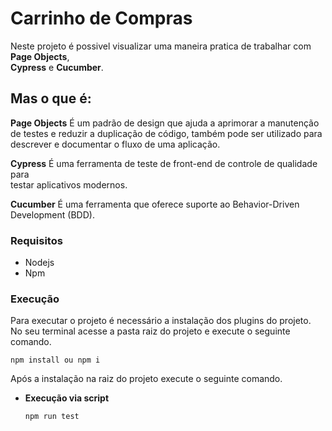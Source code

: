 # Carrinho de Compras

Neste projeto é possivel visualizar uma maneira pratica de trabalhar com **Page Objects**, \
**Cypress** e **Cucumber**.

## Mas o que é:

**Page Objects** 
É um padrão de design que ajuda a aprimorar a manutenção de testes e reduzir a duplicação de código, 
também pode ser utilizado para descrever e documentar o fluxo de uma aplicação.

**Cypress** 
É uma ferramenta de teste de front-end de controle de qualidade para \
testar aplicativos modernos.

**Cucumber** 
É uma ferramenta que oferece suporte ao Behavior-Driven Development (BDD).

### Requisitos

* Nodejs
* Npm

### Execução

Para executar o projeto é necessário a instalação dos plugins do projeto. \
No seu terminal acesse a pasta raiz do projeto e execute o seguinte comando.

```
npm install ou npm i
```

Após a instalação na raiz do projeto execute o seguinte comando.

* **Execução via script**

    ```
    npm run test
    ```
